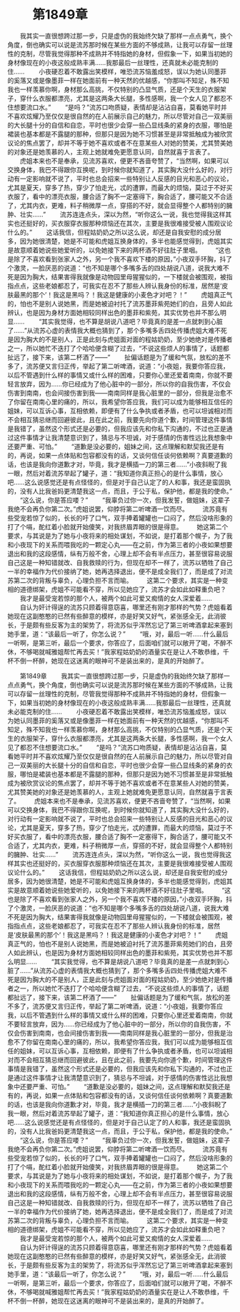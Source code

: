 # 　　第1849章
　　我其实一直很想跨过那一步，只是虚伪的我始终欠缺了那样一点点勇气，换个角度，倒也确实可以说是流苏那时候在某些方面的不够成熟，让我可以存留一丝理性的克制，尽管我觉得那种不成熟并不特指她的身材，但假象一下，如果当初她的身材像现在的小夜这般成熟丰满……我那最后一丝理性，还真就未必能克制的住……
　　小夜硬忍着不敢露出笑模样，唯恐流苏恼羞成怒，误以为她认同墨菲的奚落又或是像墨菲一样在她面前有一种天然的优越感，“你那叫不知足，殊不知我也一样羡慕你啊，身材那么高挑，不仅特别的凸显气质，还是个天生的衣服架子，穿什么衣服都漂亮，尤其是这两条大长腿，多性感啊，我一个女人见了都忍不住想要流口水。”
　　“是吗？”流苏口吻质疑，表情却是沾沾自喜，莫看她平时并不喜欢炫耀乃至仅仅是很自然的在人前展示自己的魅力，所以尽管对自己一双美丽的大长腿十分的自信和自恋，平时也很少会穿一些凸显线条的紧身的衣服，哪怕是裙装也基本都是不露腿的那种，但那只是因为她不习惯甚至是非常抵触成为被欣赏议论的焦点罢了，却并不等于她不喜欢或者不在意某些人对她的赞美，尤其赞美她的对象还是她羡慕的人，主观上她就难免更愿意认同，自然就喜于言表了。
　　虎姐本来也不是奉承，见流苏喜欢，便更不吝啬夸赞了，“当然啊，如果可以交换身体，我巴不得跟你互换呢，到时候你就知道了，其实胸大没什么好的，对行动有一定影响就不说了，平时也总会招来一些特别让人反感的目光和恶心的议论，尤其是夏天，穿多了热，穿少了怕走光，忒的遭罪，而最大的烦恼，莫过于不好买衣服了，看中的漂亮衣服，腰合适了胸不一定塞得下，胸合适了，腰可能又不合适了，尤其内衣，更难，料子稍微厚一点，穿搭的不好，就会显得整个人都特别的臃肿、壮实……”
　　流苏连连点头，深以为然，“听你这么一说，我也觉得我这样其实也还挺好的，买衣服穿衣服那种烦恼还在其次，主要是我很难接受被人围观议论什么的。”
　　这话我信，但程姑奶奶之所以这么说，却还是自我安慰的成分居多，因为她很清楚，她是不可能和虎姐互换身体的，多半也能感觉得到，虎姐其实是故意顺着她说些她爱听的，以免她接下来的两杯酒不好往肚子里咽。
　　“这也是除了不喜欢看到张家人之外，另一个我不喜欢下楼的原因，”小夜双手环胸，抖了个激灵，一脸厌恶的说道：“也不知是哪个多嘴多舌的四处胡说八道，说我大难不死是因为胸大，结果害得我就像是动物园里母猩猩似的，一下楼就会被围观，被指指点点，这些老娘都忍了，可我实在忍不了那些人辨认我身份的标准，居然是‘皮肤最黑的那个’！我这是黑吗？！我这是健康的小麦色才对吧？！”
　　虎姐真正气的，怕也不是别人说她黑，而是她被迫衬托了流苏墨菲紫苑她们的白，且旁人如此辨认，也是因为身材方面她相较同样出色的墨菲和紫苑，其实优势也并不那么明显……
　　“其实我觉得，也不算是胡说八道吧？毕竟真的是差一点就刺到心脏了……”从流苏心虚的表情我大概也猜到了，那个多嘴多舌四处传播虎姐大难不死是因为胸大的不是别人，正是此刻与虎姐面对面的程姑奶奶，至少她绝对是传播者之一，所以她忙不迭打了个哈哈便含糊了过去，“不说这些烦人的事情了，话题都扯远了，接下来，该第二杯酒了——”
　　扯偏话题是为了缓和气氛，放松的差不多了，流苏便又言归正传，举起了第二听啤酒，说道：“小夜姐，我要你答应我，以后不管遇到什么样的事情又或什么样的困难，只要你心里还爱着南南，你就不要轻言放弃，因为……你已经成为了他心脏中的一部分，所以你的自我伤害，不仅会伤害到南南，也会间接伤害到我——南南同样是我心脏里的一部分，但我是治愈不了你留在南南心里的痛的，所以，我希望你答应我，我们可以成为能够相互信任的姐妹，可以互诉心事，互相依赖，即便有了什么争执或者矛盾，也可以坦诚相对而不会相互猜忌继而回避彼此，且在此之前，我要先向你道个歉，时间管理这件事情是我错了，虽然这个形式还是必要的，但我应该先和你私下沟通的，不过也正是通过这件事情才让我清楚意识到了，猜忌与不坦诚，对于感情的伤害性远比我想象中还要严重、可怕。”
　　“道歉是没必要的，姐妹之间，这点理解和默契我还是有的，再说，如果一点体贴和包容都没有的话，又谈何信任谈何依赖啊？真要道歉的话，也该是我向你道歉才对，毕竟，我才是横插一刀的第三者……”小夜斜睨了我一眼，然后对着流苏举起了罐子，道：“我知道你真正担心的是什么事情，放心吧……这么说感觉还是有点怪怪的，但是对于自己认定了的人和事，我还是蛮固执的，没有人比我爸妈更清楚我这一点，而且，于公于私，保护他，都是我的使命。”
　　“这么说，你是答应喽？”
　　“我辜负过你一次，但我发誓，做姐妹，这辈子我绝不会再负你第二次。”虎姐说罢，仰脖将第二听啤酒一饮而尽。
　　流苏竟有些受宠若惊了似的，长长的吁了口气，双手捧着罐罐也一口闷了，然后没啥形象的打了个嗝，酡红着小脸就开始傻笑，对我挤眉弄眼的很是得意。
　　她这第二个要求，与其说是为了她与小夜将来的相处谋划，不如说，是打着那个幌子，为了我和小夜现下的关系而喂我吃的一颗定心丸——在之前，作为第三者的小夜如果想要退出和我的这段感情，纵有万般不舍，心理上却不会有半点压力，甚至很容易说服自己这是一种知错就改、自我救赎的行为，但现在却不一样了，流苏以牺牲了自己一半的幸福作为代价接纳了她，她再选择退出，便不是成全我们了，而是成了对流苏第二次的背叛与辜负，心理负担不言而喻。
　　这第二个要求，其实是一种变相的道德绑架，虎姐不可能看不穿，所以见她应了，流苏才会如此如释重负吧？
　　我才是最受宠若惊的那个人，被两个如此可爱又痴情的女人深爱着……
　　自认为奸计得逞的流苏只顾着得意窃喜，哪里还有刚才那样的气势？虎姐看着她现在这副憨憨的已然有些醉意的模样，亦是好笑又好气，紧张感全无，此消彼长，于是颇有些反客为主的架势了，将流苏似乎浑然忘记了第三听啤酒拿起来塞到她手里，道：“该最后一听了，你怎么说？”
　　“哦，对，最后一听……什么最后一听啊，是第三听，最后一个要求，你答应了，后面咱们就可以敞开了喝，不醉不休，不够喝就喊雅姐帮忙再去买！”我家程姑奶奶的酒量实在是让人不敢恭维，千杯不倒一杯醉，她现在这迷离的眼神可不是装出来的，是真的开始醉了。

　　第1849章
　　我其实一直很想跨过那一步，只是虚伪的我始终欠缺了那样一点点勇气，换个角度，倒也确实可以说是流苏那时候在某些方面的不够成熟，让我可以存留一丝理性的克制，尽管我觉得那种不成熟并不特指她的身材，但假象一下，如果当初她的身材像现在的小夜这般成熟丰满……我那最后一丝理性，还真就未必能克制的住……
　　小夜硬忍着不敢露出笑模样，唯恐流苏恼羞成怒，误以为她认同墨菲的奚落又或是像墨菲一样在她面前有一种天然的优越感，“你那叫不知足，殊不知我也一样羡慕你啊，身材那么高挑，不仅特别的凸显气质，还是个天生的衣服架子，穿什么衣服都漂亮，尤其是这两条大长腿，多性感啊，我一个女人见了都忍不住想要流口水。”
　　“是吗？”流苏口吻质疑，表情却是沾沾自喜，莫看她平时并不喜欢炫耀乃至仅仅是很自然的在人前展示自己的魅力，所以尽管对自己一双美丽的大长腿十分的自信和自恋，平时也很少会穿一些凸显线条的紧身的衣服，哪怕是裙装也基本都是不露腿的那种，但那只是因为她不习惯甚至是非常抵触成为被欣赏议论的焦点罢了，却并不等于她不喜欢或者不在意某些人对她的赞美，尤其赞美她的对象还是她羡慕的人，主观上她就难免更愿意认同，自然就喜于言表了。
　　虎姐本来也不是奉承，见流苏喜欢，便更不吝啬夸赞了，“当然啊，如果可以交换身体，我巴不得跟你互换呢，到时候你就知道了，其实胸大没什么好的，对行动有一定影响就不说了，平时也总会招来一些特别让人反感的目光和恶心的议论，尤其是夏天，穿多了热，穿少了怕走光，忒的遭罪，而最大的烦恼，莫过于不好买衣服了，看中的漂亮衣服，腰合适了胸不一定塞得下，胸合适了，腰可能又不合适了，尤其内衣，更难，料子稍微厚一点，穿搭的不好，就会显得整个人都特别的臃肿、壮实……”
　　流苏连连点头，深以为然，“听你这么一说，我也觉得我这样其实也还挺好的，买衣服穿衣服那种烦恼还在其次，主要是我很难接受被人围观议论什么的。”
　　这话我信，但程姑奶奶之所以这么说，却还是自我安慰的成分居多，因为她很清楚，她是不可能和虎姐互换身体的，多半也能感觉得到，虎姐其实是故意顺着她说些她爱听的，以免她接下来的两杯酒不好往肚子里咽。
　　“这也是除了不喜欢看到张家人之外，另一个我不喜欢下楼的原因，”小夜双手环胸，抖了个激灵，一脸厌恶的说道：“也不知是哪个多嘴多舌的四处胡说八道，说我大难不死是因为胸大，结果害得我就像是动物园里母猩猩似的，一下楼就会被围观，被指指点点，这些老娘都忍了，可我实在忍不了那些人辨认我身份的标准，居然是‘皮肤最黑的那个’！我这是黑吗？！我这是健康的小麦色才对吧？！”
　　虎姐真正气的，怕也不是别人说她黑，而是她被迫衬托了流苏墨菲紫苑她们的白，且旁人如此辨认，也是因为身材方面她相较同样出色的墨菲和紫苑，其实优势也并不那么明显……
　　“其实我觉得，也不算是胡说八道吧？毕竟真的是差一点就刺到心脏了……”从流苏心虚的表情我大概也猜到了，那个多嘴多舌四处传播虎姐大难不死是因为胸大的不是别人，正是此刻与虎姐面对面的程姑奶奶，至少她绝对是传播者之一，所以她忙不迭打了个哈哈便含糊了过去，“不说这些烦人的事情了，话题都扯远了，接下来，该第二杯酒了——”
　　扯偏话题是为了缓和气氛，放松的差不多了，流苏便又言归正传，举起了第二听啤酒，说道：“小夜姐，我要你答应我，以后不管遇到什么样的事情又或什么样的困难，只要你心里还爱着南南，你就不要轻言放弃，因为……你已经成为了他心脏中的一部分，所以你的自我伤害，不仅会伤害到南南，也会间接伤害到我——南南同样是我心脏里的一部分，但我是治愈不了你留在南南心里的痛的，所以，我希望你答应我，我们可以成为能够相互信任的姐妹，可以互诉心事，互相依赖，即便有了什么争执或者矛盾，也可以坦诚相对而不会相互猜忌继而回避彼此，且在此之前，我要先向你道个歉，时间管理这件事情是我错了，虽然这个形式还是必要的，但我应该先和你私下沟通的，不过也正是通过这件事情才让我清楚意识到了，猜忌与不坦诚，对于感情的伤害性远比我想象中还要严重、可怕。”
　　“道歉是没必要的，姐妹之间，这点理解和默契我还是有的，再说，如果一点体贴和包容都没有的话，又谈何信任谈何依赖啊？真要道歉的话，也该是我向你道歉才对，毕竟，我才是横插一刀的第三者……”小夜斜睨了我一眼，然后对着流苏举起了罐子，道：“我知道你真正担心的是什么事情，放心吧……这么说感觉还是有点怪怪的，但是对于自己认定了的人和事，我还是蛮固执的，没有人比我爸妈更清楚我这一点，而且，于公于私，保护他，都是我的使命。”
　　“这么说，你是答应喽？”
　　“我辜负过你一次，但我发誓，做姐妹，这辈子我绝不会再负你第二次。”虎姐说罢，仰脖将第二听啤酒一饮而尽。
　　流苏竟有些受宠若惊了似的，长长的吁了口气，双手捧着罐罐也一口闷了，然后没啥形象的打了个嗝，酡红着小脸就开始傻笑，对我挤眉弄眼的很是得意。
　　她这第二个要求，与其说是为了她与小夜将来的相处谋划，不如说，是打着那个幌子，为了我和小夜现下的关系而喂我吃的一颗定心丸——在之前，作为第三者的小夜如果想要退出和我的这段感情，纵有万般不舍，心理上却不会有半点压力，甚至很容易说服自己这是一种知错就改、自我救赎的行为，但现在却不一样了，流苏以牺牲了自己一半的幸福作为代价接纳了她，她再选择退出，便不是成全我们了，而是成了对流苏第二次的背叛与辜负，心理负担不言而喻。
　　这第二个要求，其实是一种变相的道德绑架，虎姐不可能看不穿，所以见她应了，流苏才会如此如释重负吧？
　　我才是最受宠若惊的那个人，被两个如此可爱又痴情的女人深爱着……
　　自认为奸计得逞的流苏只顾着得意窃喜，哪里还有刚才那样的气势？虎姐看着她现在这副憨憨的已然有些醉意的模样，亦是好笑又好气，紧张感全无，此消彼长，于是颇有些反客为主的架势了，将流苏似乎浑然忘记了第三听啤酒拿起来塞到她手里，道：“该最后一听了，你怎么说？”
　　“哦，对，最后一听……什么最后一听啊，是第三听，最后一个要求，你答应了，后面咱们就可以敞开了喝，不醉不休，不够喝就喊雅姐帮忙再去买！”我家程姑奶奶的酒量实在是让人不敢恭维，千杯不倒一杯醉，她现在这迷离的眼神可不是装出来的，是真的开始醉了。
